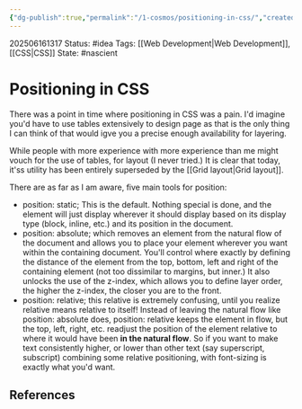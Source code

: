 ```yaml
---
{"dg-publish":true,"permalink":"/1-cosmos/positioning-in-css/","created":"2025-06-16T13:17:43.353-04:00","updated":"2025-06-19T18:25:44.694-04:00"}
---
```


202506161317
Status: #idea
Tags: [[Web Development\|Web Development]], [[CSS\|CSS]] 
State: #nascient
# Positioning in CSS
There was a point in time where positioning in CSS was a pain. I'd imagine you'd  have to use tables extensively to design page as that is the only thing I can think of that would igve you a precise enough availability for layering.

While people with more experience with more experience than me might vouch for the use of tables,  for layout (I never tried.) It is clear that today, it'ss utility has been entirely superseded by the [[Grid layout\|Grid layout]].

There are as far as I am aware, five main tools for position:
- position: static; This is the default. Nothing special is done, and the element will just display wherever it should display based on its display type (block, inline, etc.) and its position in the document.
- position: absolute; which removes an element from the natural flow of the document and allows you to place your element wherever you want within the containing document. You'll control where exactly by defining the distance of the element from the top, bottom, left and right of the containing element (not too dissimilar to margins, but inner.) It also unlocks the use of the z-index, which allows you to define layer order, the higher the z-index, the closer you are to the front.
- position: relative; this relative is extremely confusing, until you realize relative means relative to itself! Instead of leaving the natural flow like position: absolute does, position: relative keeps the element in flow, but the top, left, right, etc. readjust the position of the element relative to where it would have been **in the natural flow**. So if you want to make text consistently higher, or lower than other text (say superscript, subscript) combining some relative positioning, with font-sizing is exactly what you'd want.



## References